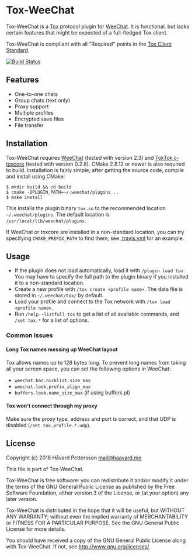 # Tox-WeeChat
Tox-WeeChat is a [Tox][1] protocol plugin for [WeeChat][2]. It is functional,
but lacks certain features that might be expected of a full-fledged Tox client.

Tox-WeeChat is compliant with all "Required" points in the [Tox Client
Standard][3].

[![Build Status](https://travis-ci.org/haavard/tox-weechat.svg?branch=master)][4]

## Features
 - One-to-one chats
 - Group chats (text only)
 - Proxy support
 - Multiple profiles
 - Encrypted save files
 - File transfer

## Installation
Tox-WeeChat requires [WeeChat][2] (tested with version 2.3) and [TokTok
c-toxcore][5] (tested with version 0.2.8). CMake 2.8.12 or newer is also
required to build. Installation is fairly simple; after getting the source
code, compile and install using CMake:

    $ mkdir build && cd build
    $ cmake -DPLUGIN_PATH=~/.weechat/plugins ..
    $ make install

This installs the plugin binary `tox.so` to the recommended location
`~/.weechat/plugins`. The default location is `/usr/local/lib/weechat/plugins`.

If WeeChat or toxcore are installed in a non-standard location, you can try
specifying `CMAKE_PREFIX_PATH` to find them; see [.travis.yml](.travis.yml) for
an example.

## Usage
 - If the plugin does not load automatically, load it with `/plugin load tox`.
   You may have to specify the full path to the plugin binary if you installed
   it to a non-standard location.
 - Create a new profile with `/tox create <profile name>`. The data file is
   stored in `~/.weechat/tox/` by default.
 - Load your profile and connect to the Tox network with
   `/tox load <profile name>`.
 - Run `/help -listfull tox` to get a list of all available commands, and
   `/set tox.*` for a list of options.

### Common issues
#### Long Tox names messing up WeeChat layout
Tox allows names up to 128 bytes long. To prevent long names from taking all
your screen space, you can set the following options in WeeChat:
 - `weechat.bar.nicklist.size_max`
 - `weechat.look.prefix_align_max`
 - `buffers.look.name_size_max` (if using buffers.pl)

#### Tox won't connect through my proxy
Make sure the proxy type, address and port is correct, and that UDP is
disabled (`/set tox.profile.*.udp`).

## License
Copyright (c) 2018 Håvard Pettersson <mail@haavard.me>

This file is part of Tox-WeeChat.

Tox-WeeChat is free software: you can redistribute it and/or modify
it under the terms of the GNU General Public License as published by
the Free Software Foundation, either version 3 of the License, or
(at your option) any later version.

Tox-WeeChat is distributed in the hope that it will be useful,
but WITHOUT ANY WARRANTY; without even the implied warranty of
MERCHANTABILITY or FITNESS FOR A PARTICULAR PURPOSE.  See the
GNU General Public License for more details.

You should have received a copy of the GNU General Public License
along with Tox-WeeChat.  If not, see <http://www.gnu.org/licenses/>.

[1]: http://tox.chat
[2]: http://weechat.org
[3]: https://github.com/Tox/Tox-Client-Standard
[4]: https://travis-ci.org/haavard/tox-weechat
[5]: https://github.com/TokTok/c-toxcore

